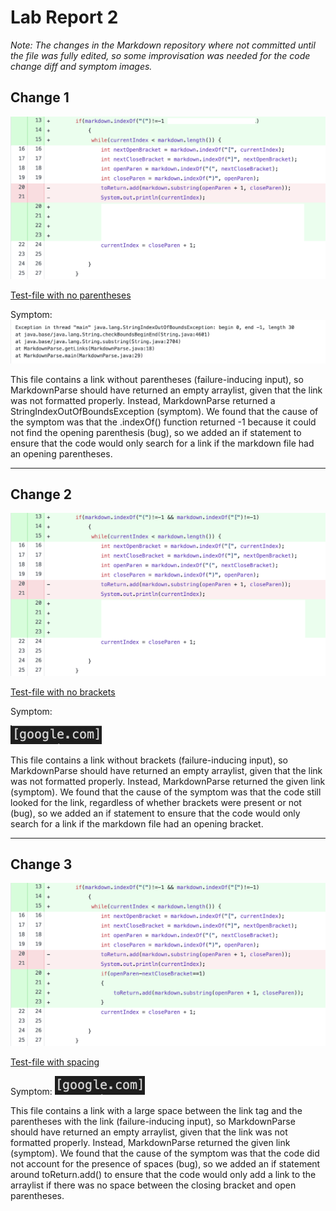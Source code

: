 # Lab Report 2

*Note: The changes in the Markdown repository where not committed until the file was fully edited, so some improvisation was needed for the code change diff and symptom images.*


## Change 1

![Image](change-1.png)

[Test-file with no parentheses](woohoo.md)

Symptom:
![Image](symptom1.png)

This file contains a link without parentheses (failure-inducing input), so MarkdownParse should have returned an empty arraylist, given that the link was not formatted properly. Instead, MarkdownParse returned a StringIndexOutOfBoundsException (symptom). We found that the cause of the symptom was that the .indexOf() function returned -1 because it could not find the opening parenthesis (bug), so we added an if statement to ensure that the code would only search for a link if the markdown file had an opening parentheses.

---
## Change 2

![Image](change-2.png)

[Test-file with no brackets](ms.md)

Symptom:

![Image](symptom2.png)

This file contains a link without brackets (failure-inducing input), so MarkdownParse should have returned an empty arraylist, given that the link was not formatted properly. Instead, MarkdownParse returned the given link (symptom). We found that the cause of the symptom was that the code still looked for the link, regardless of whether brackets were present or not (bug), so we added an if statement to ensure that the code would only search for a link if the markdown file had an opening bracket.

---
## Change 3

![Image](change3.png)

[Test-file with spacing](cs1.md)

Symptom:
![Image](symptom3.png)

This file contains a link with a large space between the link tag and the parentheses with the link (failure-inducing input), so MarkdownParse should have returned an empty arraylist, given that the link was not formatted properly. Instead, MarkdownParse returned the given link (symptom). We found that the cause of the symptom was that the code did not account for the presence of spaces (bug), so we added an if statement around toReturn.add() to ensure that the code would only add a link to the arraylist if there was no space between the closing bracket and open parentheses.
